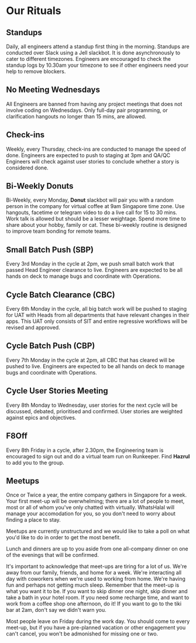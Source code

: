 # Our Rituals

## Standups

Daily, all engineers attend a standup first thing in the morning. Standups are conducted over Slack using a Jell slackbot. It is done asynchronously to cater to different timezones. Engineers are encouraged to check the standup logs by 10.30am your timezone to see if other engineers need your help to remove blockers.


## No Meeting Wednesdays

All Engineers are banned from having any project meetings that does not involve coding on Wednesdays. Only full-day pair programming, or clarification hangouts no longer than 15 mins, are allowed.


## Check-ins

Weekly, every Thursday, check-ins are conducted to manage the speed of done. Engineers are expected to push to staging at 3pm and QA/QC Engineers will check against user stories to conclude whether a story is considered done.


## Bi-Weekly Donuts

Bi-Weekly, every Monday, **Donut** slackbot will pair you with a random person in the company for virtual coffee at 9am Singapore time zone. Use hangouts, facetime or telegram video to do a live call for 15 to 30 mins. Work talk is allowed but should be a lesser weightage. Spend more time to share about your hobby, family or cat. These bi-weekly routine is designed to improve team bonding for remote teams.


## Small Batch Push (SBP)

Every 3rd Monday in the cycle at 2pm, we push small batch work that passed Head Engineer clearance to live. Engineers are expected to be all hands on deck to manage bugs and coordinate with Operations.


## Cycle Batch Clearance (CBC)

Every 6th Monday in the cycle, all big batch work will be pushed to staging for UAT with Heads from all departments that have relevant changes in their apps. This UAT only consists of SIT and entire regressive workflows will be revised and approved.


## Cycle Batch Push (CBP)

Every 7th Monday in the cycle at 2pm, all CBC that has cleared will be pushed to live. Engineers are expected to be all hands on deck to manage bugs and coordinate with Operations.


## Cycle User Stories Meeting

Every 8th Monday to Wednesday, user stories for the next cycle will be discussed, debated, prioritised and confirmed. User stories are weighted against epics and objectives.


## F8Off

Every 8th Friday in a cycle, after 2.30pm, the Engineering team is encouraged to sign out and do a virtual team run on Runkeeper. Find **Hazrul** to add you to the group.


## Meetups
Once or Twice a year, the entire company gathers in Singapore for a week. Your first meet-up will be overwhelming; there are a lot of people to meet, most or all of whom you've only chatted with virtually. WhatsHalal will manage your accomodation for you, so you don't need to worry about finding a place to stay.

Meetups are currently unstructured and we would like to take a poll on what you'd like to do in order to get the most benefit.

Lunch and dinners are up to you aside from one all-company dinner on one of the evenings that will be confirmed.

It's important to acknowledge that meet-ups are tiring for a lot of us. We're away from our family, friends, and home for a week. We're interacting all day with coworkers when we're used to working from home. We're having fun and perhaps not getting much sleep. Remember that the meet-up is what you want it to be. If you want to skip dinner one night, skip dinner and take a bath in your hotel room. If you need some recharge time, and want to work from a coffee shop one afternoon, do it! If you want to go to the tiki bar at 2am, don't say we didn't warn you.

Most people leave on Friday during the work day. You should come to every meet-up, but if you have a pre-planned vacation or other engagement you can't cancel, you won't be admonished for missing one or two.
